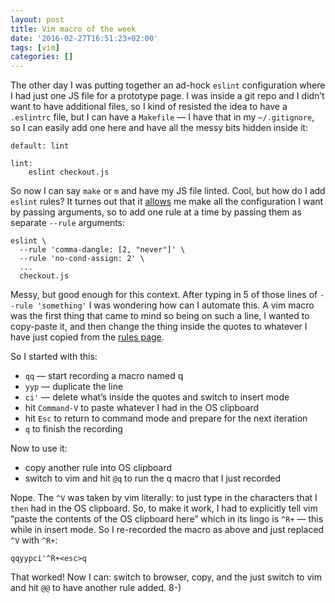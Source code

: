 ```yaml
---
layout: post
title: Vim macro of the week
date: '2016-02-27T16:51:23+02:00'
tags: [vim]
categories: []
---
```

The other day I was putting together an ad-hock `eslint` configuration
where I had just one JS file for a prototype page. I was inside a git
repo and I didn’t want to have additional files, so I kind of resisted
the idea to have a `.eslintrc` file, but I can have a `Makefile` — I
have that in my `~/.gitignore`, so I can easily add one here and have
all the messy bits hidden inside it:

```make
default: lint

lint:
    eslint checkout.js
```

So now I can say `make` or `m` and have my JS file linted. Cool, but how
do I add `eslint` rules? It turnes out that it
[allows](http://eslint.org/docs/user-guide/command-line-interface) me
make all the configuration I want by passing arguments, so to add one
rule at a time by passing them as separate `--rule` arguments:

```
eslint \
  --rule 'comma-dangle: [2, "never"]' \
  --rule 'no-cond-assign: 2' \
  ...
  checkout.js
```

Messy, but good enough for this context. After typing in 5 of those
lines of `--rule 'something'` I was wondering how can I automate this. A
vim macro was the first thing that came to mind so being on such a line,
I wanted to copy-paste it, and then change the thing inside the quotes
to whatever I have just copied from the
[rules page](http://eslint.org/docs/rules/).

So I started with this:

* `qq` — start recording a macro named q
* `yyp` — duplicate the line
* `ci'` — delete what’s inside the quotes and switch to insert mode
* hit `Command-V` to paste whatever I had in the OS clipboard
* hit `Esc` to return to command mode and prepare for the next iteration
* `q` to finish the recording

Now to use it:

* copy another rule into OS clipboard
* switch to vim and hit `@q` to run the q macro that I just recorded

Nope. The `^V` was taken by vim literally: to just type in the
characters that I `then` had in the OS clipboard. So, to make it work, I
had to explicitly tell vim “paste the contents of the OS clipboard here”
which in its lingo is `^R+` — this while in insert mode. So I
re-recorded the macro as above and just replaced `^V` with `^R+`:

```
qqyypci'^R+<esc>q
```

That worked! Now I can: switch to browser, copy, and the just switch to
vim and hit `@@` to have another rule added. 8-)

